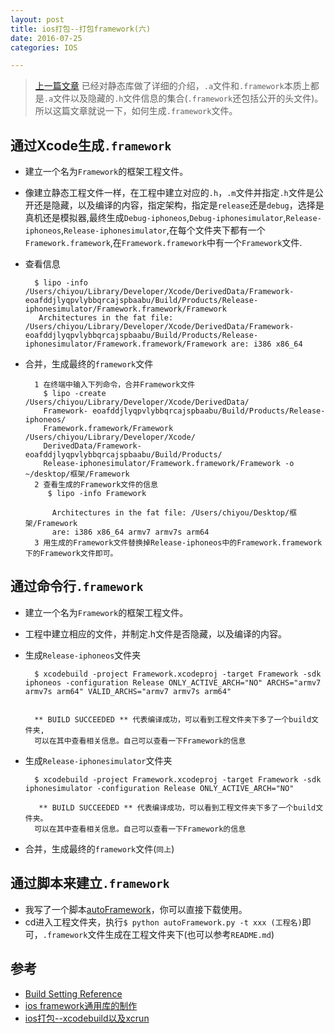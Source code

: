 ```yaml
---
layout: post
title: ios打包--打包framework(六)
date: 2016-07-25
categories: IOS

---
```


> [上一篇文章](http://lhjzzu.github.io/2016/05/06/static-lib/) 已经对静态库做了详细的介绍，`.a`文件和`.framework`本质上都是`.a`文件以及隐藏的`.h`文件信息的集合(`.framework`还包括公开的头文件)。所以这篇文章就说一下，如何生成`.framework`文件。


## 通过Xcode生成`.framework`

* 建立一个名为`Framework`的框架工程文件。
* 像建立静态工程文件一样，在工程中建立对应的`.h`，`.m`文件并指定`.h`文件是公开还是隐藏，以及编译的内容，指定架构，指定是`release`还是`debug`，选择是真机还是模拟器,最终生成`Debug-iphoneos`,`Debug-iphonesimulator`,`Release-iphoneos`,`Release-iphonesimulator`,在每个文件夹下都有一个`Framework.framework`,在`Framework.framework`中有一个`Framework`文件.
* 查看信息

        $ lipo -info /Users/chiyou/Library/Developer/Xcode/DerivedData/Framework-eoafddjlyqpvlybbqrcajspbaabu/Build/Products/Release-iphonesimulator/Framework.framework/Framework
         Architectures in the fat file: /Users/chiyou/Library/Developer/Xcode/DerivedData/Framework-eoafddjlyqpvlybbqrcajspbaabu/Build/Products/Release-iphonesimulator/Framework.framework/Framework are: i386 x86_64 

* 合并，生成最终的`framework`文件
        
        1 在终端中输入下列命令，合并Framework文件
          $ lipo -create /Users/chiyou/Library/Developer/Xcode/DerivedData/
          Framework- eoafddjlyqpvlybbqrcajspbaabu/Build/Products/Release-iphoneos/
          Framework.framework/Framework /Users/chiyou/Library/Developer/Xcode/
          DerivedData/Framework-eoafddjlyqpvlybbqrcajspbaabu/Build/Products/
          Release-iphonesimulator/Framework.framework/Framework -o ~/desktop/框架/Framework 
        2 查看生成的Framework文件的信息
           $ lipo -info Framework
           
            Architectures in the fat file: /Users/chiyou/Desktop/框架/Framework 
            are: i386 x86_64 armv7 armv7s arm64 
        3 用生成的Framework文件替换掉Release-iphoneos中的Framework.framework下的Framework文件即可。
           
## 通过命令行`.framework`


* 建立一个名为`Framework`的框架工程文件。
* 工程中建立相应的文件，并制定.h文件是否隐藏，以及编译的内容。
* 生成`Release-iphoneos`文件夹

        $ xcodebuild -project Framework.xcodeproj -target Framework -sdk iphoneos -configuration Release ONLY_ACTIVE_ARCH="NO" ARCHS="armv7 armv7s arm64" VALID_ARCHS="armv7 armv7s arm64"
        
        
        ** BUILD SUCCEEDED ** 代表编译成功，可以看到工程文件夹下多了一个build文件夹,
        可以在其中查看相关信息。自己可以查看一下Framework的信息
        


* 生成`Release-iphonesimulator`文件夹

        $ xcodebuild -project Framework.xcodeproj -target Framework -sdk iphonesimulator -configuration Release ONLY_ACTIVE_ARCH="NO"
        
         ** BUILD SUCCEEDED ** 代表编译成功，可以看到工程文件夹下多了一个build文件夹。
        可以在其中查看相关信息。自己可以查看一下Framework的信息

* 合并，生成最终的`framework`文件(`同上`)
  
     

## 通过脚本来建立`.framework`

* 我写了一个脚本[autoFramework](https://github.com/lhjzzu/autoFramework)，你可以直接下载使用。
* cd进入工程文件夹，执行`$ python autoFramework.py -t xxx (工程名)`即可，`.framework`文件生成在工程文件夹下(也可以参考`README.md`)

     

## 参考


* [Build Setting Reference](https://developer.apple.com/library/mac/documentation/DeveloperTools/Reference/XcodeBuildSettingRef/1-Build_Setting_Reference/build_setting_ref.html#//apple_ref/doc/uid/TP40003931-CH3-SW105)
* [ios framework通用库的制作](http://www.2cto.com/kf/201403/282723.html)
* [ios打包--xcodebuild以及xcrun](http://lhjzzu.github.io/2016/04/29/ios-xcodebuild/)
     
  
  
 
  
  
